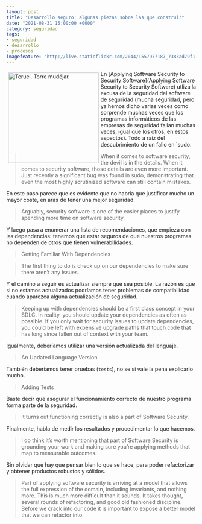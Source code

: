 ```yaml
---
layout: post
title: "Desarrollo seguro: algunas piezas sobre las que construir"
date: "2021-08-31 15:00:00 +0000"
category: seguridad
tags:
- seguridad
- desarrollo
- procesos
imagefeature: 'http://live.staticflickr.com/2044/1557977187_7383ad79f1.jpg'
---
```

<a href="https://www.flickr.com/photos/fernand0/1557977187/" title="Teruel. Torre mudéjar. "><img src="http://live.staticflickr.com/2044/1557977187_7383ad79f1.jpg" alt="Teruel. Torre mudéjar. " width="240" style="float:left; margin:5px"></a>
En [Applying Software Security to Security Software](Applying Software Security to Security Software) utliza la excusa de la seguridad del software de seguridad (mucha seguridad, pero ya hemos dicho varias veces como sorprende muchas veces que los programas informáticos de las empresas de seguridad fallan muchas veces, igual que los otros, en estos aspectos). Todo a raíz del descubrimiento de un fallo en `sudo.

> When it comes to software security, the devil is in the details. When it comes to security software, those details are even more important. Just recently a significant bug was found in sudo, demonstrating that even the most highly scrutinized software can still contain mistakes. 

En este paso parece que es evidente que no habría que justificar mucho un mayor coste, en aras de tener una mejor seguridad.

> Arguably, security software is one of the easier places to justify spending more time on software security. 

Y luego pasa a enumerar una lista de recomendaciones, que empieza con las dependencias: tenemos que estar seguros de que nuestros programas no dependen de otros que tienen vulnerabilidades.

>  Getting Familiar With Dependencies

> The first thing to do is check up on our dependencies to make sure there aren’t any issues.

Y el camino a seguir es actualizar siempre que sea posible. La razón es que si no estamos actualizados podríamos tener problemas de compatibilidad cuando aparezca alguna actualización de seguridad.

> Keeping up with dependencies should be a first class concept in your SDLC. In reality, you should update your dependencies as often as possible. If you only wait for security issues to update dependencies, you could be left with expensive upgrade paths that touch code that has long since fallen out of context with your team. 

Igualmente, deberíamos utilizar una versión actualizada del lenguaje.

>  An Updated Language Version 

También deberíamos tener pruebas (`tests`), no se si vale la pena explicarlo mucho.

>  Adding Tests 

Baste decir que asegurar el funcionamiento correcto de nuestro programa forma parte de la seguridad.

> It turns out functioning correctly is also a part of Software Security.

Finalmente, habla de medir los resultados y procedimentar lo que hacemos.

> I  do think it’s worth mentioning that part of Software Security is grounding your work and making sure you’re applying methods that map to measurable outcomes.

Sin olvidar que hay que pensar bien lo que se hace, para poder refactorizar y obtener productos robustos y sólidos.

> Part of applying software security is arriving at a model that allows the full expression of the domain, including invariants, and nothing more. This is much more difficult than it sounds. It takes thought, several rounds of refactoring, and good old fashioned discipline. Before we crack into our code it is important to expose a better model that we can refactor into. 

